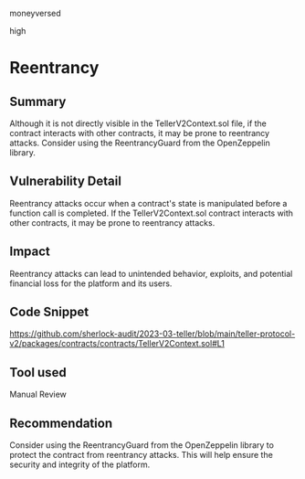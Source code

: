 moneyversed

high

# Reentrancy

## Summary

Although it is not directly visible in the TellerV2Context.sol file, if the contract interacts with other contracts, it may be prone to reentrancy attacks. Consider using the ReentrancyGuard from the OpenZeppelin library.

## Vulnerability Detail

Reentrancy attacks occur when a contract's state is manipulated before a function call is completed. If the TellerV2Context.sol contract interacts with other contracts, it may be prone to reentrancy attacks.

## Impact

Reentrancy attacks can lead to unintended behavior, exploits, and potential financial loss for the platform and its users.

## Code Snippet

https://github.com/sherlock-audit/2023-03-teller/blob/main/teller-protocol-v2/packages/contracts/contracts/TellerV2Context.sol#L1

## Tool used

Manual Review

## Recommendation

Consider using the ReentrancyGuard from the OpenZeppelin library to protect the contract from reentrancy attacks. This will help ensure the security and integrity of the platform.